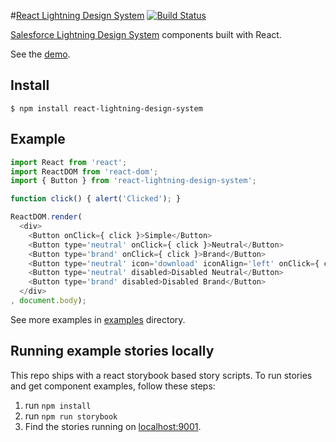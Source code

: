 #[React Lightning Design System](https://mashmatrix.github.io/react-lightning-design-system/)
[![Build Status](https://travis-ci.org/mashmatrix/react-lightning-design-system.svg?branch=master)](https://travis-ci.org/mashmatrix/react-lightning-design-system)

[Salesforce Lightning Design System](http://www.lightningdesignsystem.com/) components built with React.

See the [demo](https://mashmatrix.github.io/react-lightning-design-system/).


## Install

```
$ npm install react-lightning-design-system
```

## Example

```javascript
import React from 'react';
import ReactDOM from 'react-dom';
import { Button } from 'react-lightning-design-system';

function click() { alert('Clicked'); }

ReactDOM.render(
  <div>
    <Button onClick={ click }>Simple</Button>
    <Button type='neutral' onClick={ click }>Neutral</Button>
    <Button type='brand' onClick={ click }>Brand</Button>
    <Button type='neutral' icon='download' iconAlign='left' onClick={ click }>Icon #1</Button>
    <Button type='neutral' disabled>Disabled Neutral</Button>
    <Button type='brand' disabled>Disabled Brand</Button>
  </div>
, document.body);
```

See more examples in [examples](https://github.com/mashmatrix/react-lightning-design-system/tree/master/stories) directory.


## Running example stories locally

This repo ships with a react storybook based story scripts.
To run stories and get component examples, follow these steps:

1. run ```npm install```
2. run ```npm run storybook```
3. Find the stories running on [localhost:9001](http://localhost:9001).
